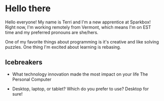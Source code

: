 # Hello there

Hello everyone! My name is Terri and I'm a new apprentice at Sparkbox! Right now, I'm working remotely from Vermont, which means I'm on EST time and my preferred pronouns are she/hers.

One of my favorite things about programming is it's creative and like solving puzzles. One thing I'm excited about learning is rebasing.

## Icebreakers

* What technology innovation made the most impact on your life
The Personal Computer

* Desktop, laptop, or tablet? Which do you prefer to use?
Desktop for sure!
